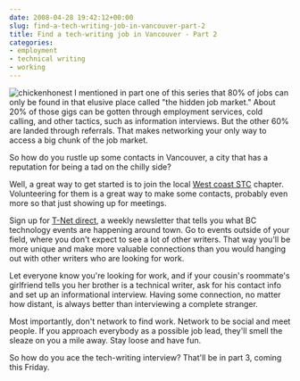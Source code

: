 ```yaml
---
date: 2008-04-28 19:42:12+00:00
slug: find-a-tech-writing-job-in-vancouver-part-2
title: Find a tech-writing job in Vancouver - Part 2
categories:
- employment
- technical writing
- working
---
```


![chickenhonest](http://wordbit.freehostia.com/wp-content/uploads/2008/04/chickenhonest.jpg) I mentioned in part one of this series that 80% of jobs can only be found in that elusive place called "the hidden job market." About 20% of those gigs can be gotten through employment services, cold calling, and other tactics, such as information interviews. But the other 60% are landed through referrals. That makes networking your only way to access a big chunk of the job market. 

So how do you rustle up some contacts in Vancouver, a city that has a reputation for being a tad on the chilly side? 


<!-- more -->
 

Well, a great way to get started is to join the local [West coast STC](http://www.stcwestcoast.ca/) chapter. Volunteering for them is a great way to make some contacts, probably even more so that just showing up for meetings. 

Sign up for [T-Net direct](http://www.bctechnology.com/), a weekly newsletter that tells you what BC technology events are happening around town. Go to events outside of your field, where you don't expect to see a lot of other writers. That way you'll be more unique and make more valuable connections than you would hanging out with other writers who are looking for work.

Let everyone know you're looking for work, and if your cousin's roommate's girlfriend tells you her brother is a technical writer, ask for his contact info and set up an informational interview. Having some connection, no matter how distant, is always better than interviewing a complete stranger.

Most importantly, don't network to find work. Network to be social and meet people. If you approach everybody as a possible job lead, they'll smell the sleaze on you a mile away. Stay loose and have fun.

So how do you ace the tech-writing interview? That'll be in part 3, coming this Friday.
